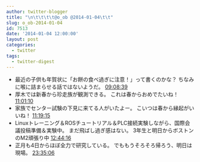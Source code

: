 ```yaml
---
author: twitter-blogger
title: "\n\t\t\t\t@o_ob @2014-01-04\t\t"
slug: o_ob-2014-01-04
id: 7513
date: '2014-01-04 12:00:00'
layout: post
categories:
  - twitter
tags:
  - twitter-digest
---
```


*   最近の子供も年賀状に「お餅の食べ過ぎに注意！」って書くのかな？ ちなみに喉に詰まらせる話ではないようだ。 [09:08:39](http://twitter.com/o_ob/statuses/419259039902474240)
*   厚木では新春から珍走族が観測できる。 これは春からおめでたいね！ [11:01:10](http://twitter.com/o_ob/statuses/419287357032919040)
*   家族でセンター試験の下見に来てる人がいたよー。 こいつは春から縁起がいいね！ [11:19:15](http://twitter.com/o_ob/statuses/419291905868828672)
*   Linuxトレーニング＆ROSチュートリアル＆PLC接続実験しながら、国際会議投稿準備＆実験中。 まだ飛ばし過ぎ感はない。 3年生と明日からボストンのM2頑張り中 [12:44:16](http://twitter.com/o_ob/statuses/419313304679370752)
*   正月も4日からほぼ全力で研究している。 でももうそろそろ帰ろう、明日は現場。 [23:35:06](http://twitter.com/o_ob/statuses/419477090811924480)